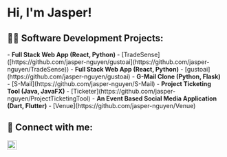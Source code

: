 <h1>Hi, I'm Jasper! <br/></h1>

<h2>👨‍💻 Software Development Projects:</h2>
- <b>Full Stack Web App (React, Python)</b>
  - [TradeSense]([https://github.com/jasper-nguyen/gustoai](https://github.com/jasper-nguyen/TradeSense))
- <b>Full Stack Web App (React, Python)</b>
  - [gustoai](https://github.com/jasper-nguyen/gustoai)
- <b>G-Mail Clone (Python, Flask)</b>
  -  [S-Mail](https://github.com/jasper-nguyen/S-Mail)
- <b>Project Ticketing Tool (Java, JavaFX)</b>
  -  [Ticketer](https://github.com/jasper-nguyen/ProjectTicketingTool)
- <b>An Event Based Social Media Application (Dart, Flutter)</b>
  -  [Venue](https://github.com/jasper-nguyen/Venue)  


<h2> 🤳 Connect with me:</h2>

[<img align="left" alt="JasperNguyen | LinkedIn" width="22px" src="https://cdn.jsdelivr.net/npm/simple-icons@v3/icons/linkedin.svg" />][linkedin]

[linkedin]: https://www.linkedin.com/in/jasper-nguyen-578125259/

<!--
**jasper-nguyen/jasper-nguyen** is a ✨ _special_ ✨ repository because its `README.md` (this file) appears on your GitHub profile.

Here are some ideas to get you started:

- 🔭 I’m currently working on ...
- 🌱 I’m currently learning ...
- 👯 I’m looking to collaborate on ...
- 🤔 I’m looking for help with ...
- 💬 Ask me about ...
- 📫 How to reach me: ...
- 😄 Pronouns: ...
- ⚡ Fun fact: ...
-->
